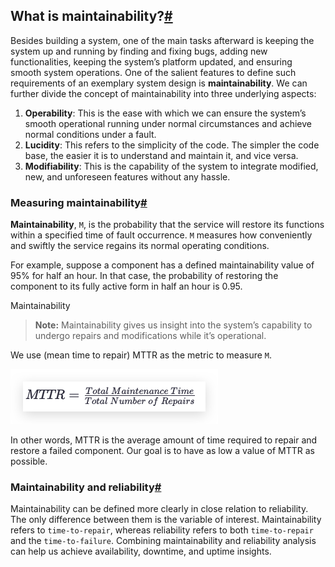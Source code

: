 ## What is maintainability?[#](https://www.educative.io/courses/grokking-modern-system-design-interview-for-engineers-managers/m7W9YnR7Y6E#What-is-maintainability?)

Besides building a system, one of the main tasks afterward is keeping the system up and running by finding and fixing bugs, adding new functionalities, keeping the system’s platform updated, and ensuring smooth system operations. One of the salient features to define such requirements of an exemplary system design is **maintainability**. We can further divide the concept of maintainability into three underlying aspects:

1. **Operability**: This is the ease with which we can ensure the system’s smooth operational running under normal circumstances and achieve normal conditions under a fault.
2. **Lucidity**: This refers to the simplicity of the code. The simpler the code base, the easier it is to understand and maintain it, and vice versa.
3. **Modifiability**: This is the capability of the system to integrate modified, new, and unforeseen features without any hassle.

### Measuring maintainability[#](https://www.educative.io/courses/grokking-modern-system-design-interview-for-engineers-managers/m7W9YnR7Y6E#Measuring-maintainability)

**Maintainability**, `M`, is the probability that the service will restore its functions within a specified time of fault occurrence. `M` measures how conveniently and swiftly the service regains its normal operating conditions.

For example, suppose a component has a defined maintainability value of 95% for half an hour. In that case, the probability of restoring the component to its fully active form in half an hour is 0.95.

Maintainability

> **Note:** Maintainability gives us insight into the system’s capability to undergo repairs and modifications while it’s operational.

We use (mean time to repair) MTTR as the metric to measure `M`.

![Image](assets/IMG_5.png)

In other words, MTTR is the average amount of time required to repair and restore a failed component. Our goal is to have as low a value of MTTR as possible.

### Maintainability and reliability[#](https://www.educative.io/courses/grokking-modern-system-design-interview-for-engineers-managers/m7W9YnR7Y6E#Maintainability-and-reliability)

Maintainability can be defined more clearly in close relation to reliability. The only difference between them is the variable of interest. Maintainability refers to `time-to-repair`, whereas reliability refers to both `time-to-repair` and the `time-to-failure`. Combining maintainability and reliability analysis can help us achieve availability, downtime, and uptime insights.